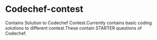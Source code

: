 # Codechef-contest
Contains Solution to Codechef Contest.Currently contains basic coding solutions to different contest.These contain STARTER questions of Codechef.
